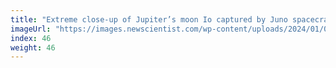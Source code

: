 ```yaml
---
title: "Extreme close-up of Jupiter’s moon Io captured by Juno spacecraft"
imageUrl: "https://images.newscientist.com/wp-content/uploads/2024/01/02155408/SEI_1857667331.jpg?width=600"
index: 46
weight: 46
---
```

